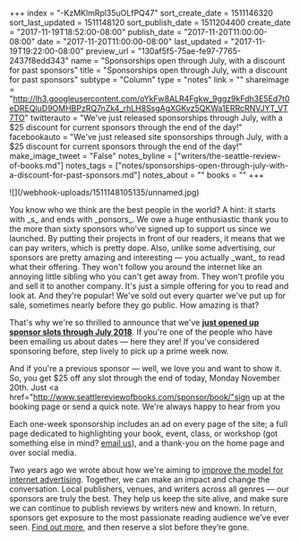 +++
index = "-KzMKlmRpl35uOLfPQ47"
sort_create_date = 1511146320
sort_last_updated = 1511148120
sort_publish_date = 1511204400
create_date = "2017-11-19T18:52:00-08:00"
publish_date = "2017-11-20T11:00:00-08:00"
date = "2017-11-20T11:00:00-08:00"
last_updated = "2017-11-19T19:22:00-08:00"
preview_url = "130af5f5-75ae-fe97-7765-2437f8edd343"
name = "Sponsorships open through July, with a discount for past sponsors"
title = "Sponsorships open through July, with a discount for past sponsors"
subtype = "Column"
type = "notes"
link = ""
shareimage = "http://lh3.googleusercontent.com/oYkFw8ALR4Fgkw_9ggz9kFdh3E5Ed7t0eDREQluD9OMHBPzRQ7nZk4_rhLH8SsgAgXGKvz5QKWa1ERRcRNVJYT_VT7TO"
twitterauto = "We've just released sponsorships through July, with a $25 discount for current sponsors through the end of the day!"
facebookauto = "We've just released site sponsorships through July, with a $25 discount for current sponsors through the end of the day!"
make_image_tweet = "False"
notes_byline = ["writers/the-seattle-review-of-books.md"]
notes_tags = ["notes/sponsorships-open-through-july-with-a-discount-for-past-sponsors.md"]
notes_about = ""
books = ""
+++
<p class="image-left">![](/webhook-uploads/1511148105135/unnamed.jpg)</p>

<p class="noindent">You know who we think are the best people in the world? A hint: it starts with _s_ and ends with _ponsors_. We owe a huge enthusiastic thank you to the more than sixty sponsors who've signed up to support us since we launched. By putting their projects in front of our readers, it means that we can pay writers, which is pretty dope. Also, unlike some advertising, our sponsors are pretty amazing and interesting &mdash; you actually _want_ to read what their offering. They won't follow you around the internet like an annoying little sibling who you can't get away from. They won't profile you and sell it to another company. It's just a simple offering for you to read and look at. And they're popular! We've sold out every quarter we've put up for sale, sometimes nearly before they go public. How amazing is that?</p>

That's why we're so thrilled to announce that we've <a href="http://www.seattlereviewofbooks.com/sponsor/book/">**just opened up sponsor slots through July 2018**</a>. If you're one of the people who have been emailing us about dates — here they are! If you've considered sponsoring before, step lively to pick up a prime week now.

And if you're a previous sponsor — well, we love you and want to show it. So, you get $25 off any slot through the end of today, Monday November 20th. Just <a href="http://www.seattlereviewofbooks.com/sponsor/book/"sign up at the booking page</a> or send a quick note. We're always happy to hear from you</a>

Each one-week sponsorship includes an ad on every page of the site; a full page dedicated to highlighting your book, event, class, or workshop (got something else in mind? <a href=mailto:sponsorships@seattlereviewofbooks.com>email us</a>), and a thank-you on the home page and over social media.

Two years ago we wrote about how we're aiming to <a href="http://www.seattlereviewofbooks.com/notes/2015/08/05/help-us-make-internet-advertisements-100-percent-less-terrible/">improve the model for internet advertising</a>. Together, we can make an impact and change the conversation. Local publishers, venues, and writers across all genres &mdash; our sponsors are truly the best. They help us keep the site alive, and make sure we can continue to publish reviews by writers new and known. In return, sponsors get exposure to the most passionate reading audience we’ve ever seen. <a href="http://www.seattlereviewofbooks.com/sponsor/">Find out more</a>, and then reserve a slot before they&#8217;re gone.